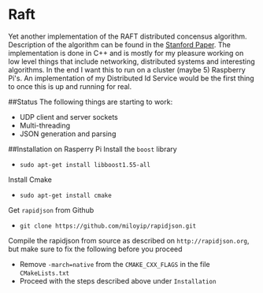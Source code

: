 # Raft
Yet another implementation of the RAFT distributed concensus algorithm.
Description of the algorithm can be found in the [Stanford Paper](http://web.stanford.edu/~ouster/cgi-bin/papers/raft-atc14).
The implementation is done in C++ and is mostly for my pleasure working on low level things that include networking, distributed systems and interesting algorithms.
In the end I want this to run on a cluster (maybe 5) Raspberry Pi's. An implementation of my Distributed Id Service would be the first thing to once this is up and running for real.

##Status
The following things are starting to work:

* UDP client and server sockets
* Multi-threading
* JSON generation and parsing

##Installation on Rasperry Pi
Install the `boost` library
* `sudo apt-get install libboost1.55-all`

Install Cmake
* `sudo apt-get install cmake`

Get `rapidjson` from Github
* `git clone https://github.com/miloyip/rapidjson.git`

Compile the rapidjson from source as described on `http://rapidjson.org`, but make sure to fix the following before you proceed
* Remove `-march=native` from the `CMAKE_CXX_FLAGS` in the file `CMakeLists.txt`
* Proceed with the steps described above under `Installation`
